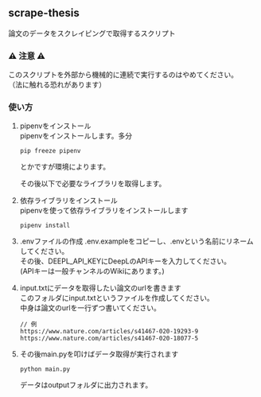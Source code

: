 ## scrape-thesis
論文のデータをスクレイピングで取得するスクリプト

### :warning: 注意 :warning:
このスクリプトを外部から機械的に連続で実行するのはやめてください。  
（法に触れる恐れがあります）

### 使い方
1. pipenvをインストール  
    pipenvをインストールします。多分
    ```shell script
    pip freeze pipenv
    ```
    とかですが環境によります。
    
    その後以下で必要なライブラリを取得します。
    
1. 依存ライブラリをインストール  
    pipenvを使って依存ライブラリをインストールします
    ```shell script
    pipenv install
    ```
1. .envファイルの作成
    .env.exampleをコピーし、.envという名前にリネームしてください。  
    その後、DEEPL_API_KEYにDeepLのAPIキーを入力してください。  
    (APIキーは一般チャンネルのWikiにあります。)
    
1. input.txtにデータを取得したい論文のurlを書きます  
    このフォルダにinput.txtというファイルを作成してください。  
    中身は論文のurlを一行ずつ書いてください。
    ```
    // 例
    https://www.nature.com/articles/s41467-020-19293-9
    https://www.nature.com/articles/s41467-020-18077-5
    ```

1. その後main.pyを叩けばデータ取得が実行されます
    ```shell script
    python main.py
    ```
    データはoutputフォルダに出力されます。
